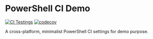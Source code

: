 # PowerShell CI Demo

[![CI Testings](https://github.com/nimzo6689/pwsh-ci-demo/workflows/CI%20Testings/badge.svg)](https://github.com/nimzo6689/pwsh-ci-demo/actions/workflows/ci.yml)
[![codecov](https://codecov.io/gh/nimzo6689/pwsh-ci-demo/branch/main/graph/badge.svg?token=YS5GOOBERA)](https://codecov.io/gh/nimzo6689/pwsh-ci-demo)

A cross-platform, minimalist PowerShell CI settings for demo purpose.

